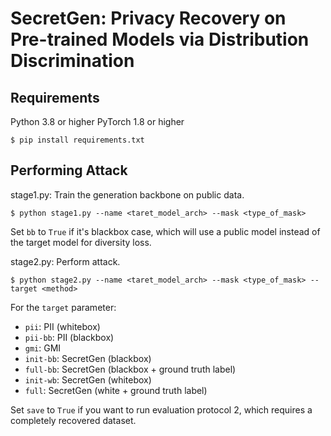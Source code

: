 # SecretGen: Privacy Recovery on Pre-trained Models via Distribution Discrimination


## Requirements
Python 3.8 or higher
PyTorch 1.8 or higher
```
$ pip install requirements.txt
```


## Performing Attack
stage1.py: Train the generation backbone on public data.
```
$ python stage1.py --name <taret_model_arch> --mask <type_of_mask>
```
Set `bb` to `True` if it's blackbox case, which will use a public model instead of the target model for diversity loss.

stage2.py: Perform attack.
```
$ python stage2.py --name <taret_model_arch> --mask <type_of_mask> --target <method>
```
For the `target` parameter:
- `pii`: PII (whitebox)
- `pii-bb`: PII (blackbox)
- `gmi`: GMI
- `init-bb`: SecretGen (blackbox)
- `full-bb`: SecretGen (blackbox + ground truth label)
- `init-wb`: SecretGen (whitebox)
- `full`: SecretGen (white + ground truth label)

Set `save` to `True` if you want to run evaluation protocol 2, which requires a completely recovered dataset.

